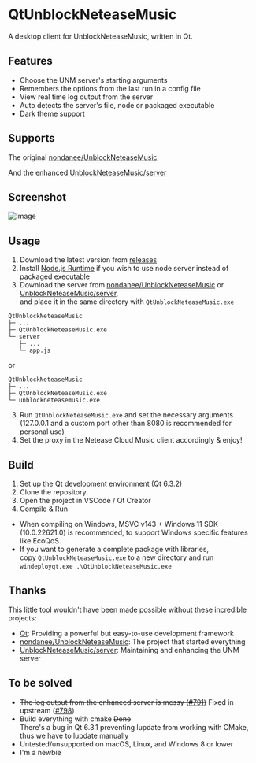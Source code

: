 # QtUnblockNeteaseMusic
 A desktop client for UnblockNeteaseMusic, written in Qt.

## Features
- Choose the UNM server's starting arguments
- Remembers the options from the last run in a config file
- View real time log output from the server
- Auto detects the server's file, node or packaged executable
- Dark theme support

## Supports
The original [nondanee/UnblockNeteaseMusic](https://github.com/nondanee/UnblockNeteaseMusic)

And the enhanced [UnblockNeteaseMusic/server](https://github.com/UnblockNeteaseMusic/server)

## Screenshot
![image](https://github.com/FrzMtrsprt/QtUnblockNeteaseMusic/blob/main/screenshot.png)

## Usage
1. Download the latest version from [releases](https://github.com/FrzMtrsprt/QtUnblockNeteaseMusic/releases)
2. Install [Node.js Runtime](https://nodejs.org/en/download/current/) if you wish to use node server instead of packaged executable
3. Download the server from [nondanee/UnblockNeteaseMusic](https://github.com/nondanee/UnblockNeteaseMusic) or [UnblockNeteaseMusic/server](https://github.com/UnblockNeteaseMusic/server),  
and place it in the same directory with `QtUnblockNeteaseMusic.exe`
```
QtUnblockNeteaseMusic  
├─ ...  
├─ QtUnblockNeteaseMusic.exe  
└─ server  
   ├─ ...  
   └─ app.js
```
or
```
QtUnblockNeteaseMusic  
├─ ...  
├─ QtUnblockNeteaseMusic.exe  
└─ unblockneteasemusic.exe
```
3. Run `QtUnblockNeteaseMusic.exe` and set the necessary arguments  
(127.0.0.1 and a custom port other than 8080 is recommended for personal use)
5. Set the proxy in the Netease Cloud Music client accordingly & enjoy!

## Build
1. Set up the Qt development environment (Qt 6.3.2)
2. Clone the repository
3. Open the project in VSCode / Qt Creator
4. Compile & Run
- When compiling on Windows, MSVC v143 + Windows 11 SDK (10.0.22621.0) is recommended, to support Windows specific features like EcoQoS.
- If you want to generate a complete package with libraries,  
  copy `QtUnblockNeteaseMusic.exe` to a new directory and run `windeployqt.exe .\QtUnblockNeteaseMusic.exe`

## Thanks
This little tool wouldn't have been made possible without these incredible projects:
- [Qt](https://github.com/qt): Providing a powerful but easy-to-use development framework
- [nondanee/UnblockNeteaseMusic](https://github.com/nondanee/UnblockNeteaseMusic): The project that started everything
- [UnblockNeteaseMusic/server](https://github.com/UnblockNeteaseMusic/server): Maintaining and enhancing the UNM server

## To be solved
- ~~The log output from the enhanced server is messy ([#791](https://github.com/UnblockNeteaseMusic/server/issues/791))~~ Fixed in upstream ([#798](https://github.com/UnblockNeteaseMusic/server/pull/798))
- Build everything with cmake ~~Done~~  
  There's a bug in Qt 6.3.1 preventing lupdate from working with CMake, thus we have to lupdate manually
- Untested/unsupported on macOS, Linux, and Windows 8 or lower
- I'm a newbie
